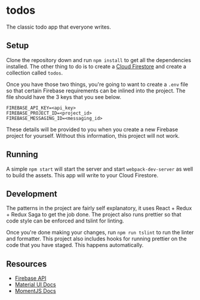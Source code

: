 # todos

The classic todo app that everyone writes.

## Setup

Clone the repository down and run `npm install` to get all the dependencies installed. The other thing to do is to create a [Cloud Firestore](https://firebase.google.com/docs/firestore/quickstart) and create a collection called `todos`.

Once you have those two things, you're going to want to create a `.env` file so that certain Firebase requirements can be inlined into the project. The file should have the 3 keys that you see below.

```
FIREBASE_API_KEY=<api_key>
FIREBASE_PROJECT_ID=<project_id>
FIREBASE_MESSAGING_ID=<messaging_id>
```

These details will be provided to you when you create a new Firebase project for yourself. Without this information, this project will not work.

## Running

A simple `npm start` will start the server and start `webpack-dev-server` as well to build the assets. This app will write to your Cloud Firestore.

## Development

The patterns in the project are fairly self explanatory, it uses React + Redux + Redux Saga to get the job done. The project also runs prettier so that code style can be enforced and tslint for linting.

Once you're done making your changes, run `npm run tslint` to run the linter and formatter. This project also includes hooks for running prettier on the code that you have staged. This happens automatically.

## Resources

-   [Firebase API](https://firebase.google.com/docs/firestore/quickstart)
-   [Material UI Docs](https://material-ui.com/getting-started/installation/)
-   [MomentJS Docs](https://momentjs.com/)
